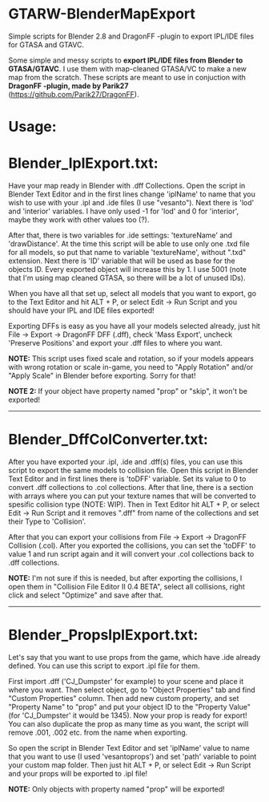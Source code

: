 # GTARW-BlenderMapExport
Simple scripts for Blender 2.8 and DragonFF -plugin to export IPL/IDE files for GTASA and GTAVC.

Some simple and messy scripts to <b>export IPL/IDE files from Blender to GTASA/GTAVC</b>. I use them with map-cleaned GTASA/VC to make a new map from the scratch.
These scripts are meant to use in conjuction with <b>DragonFF -plugin, made by Parik27</b> (https://github.com/Parik27/DragonFF).

# Usage:
# Blender_IplExport.txt:

Have your map ready in Blender with .dff Collections. Open the script in Blender Text Editor and in the first lines change 'iplName' to name that you wish to use with your .ipl and .ide files (I use "vesanto"). Next there is 'lod' and 'interior' variables. I have only used -1 for 'lod' and 0 for 'interior', maybe they work with other values too (?).

After that, there is two variables for .ide settings: 'textureName' and 'drawDistance'. At the time this script will be able to use only one .txd file for all models, so put that name to variable 'textureName', without ".txd" extension.
Next there is 'ID' variable that will be used as base for the objects ID. Every exported object will increase this by 1. I use 5001 (note that I'm using map cleaned GTASA, so there will be a lot of unused IDs).

When you have all that set up, select all models that you want to export, go to the Text Editor and hit ALT + P, or select Edit -> Run Script and you should have your IPL and IDE files exported!

Exporting DFFs is easy as you have all your models selected already, just hit File -> Export -> DragonFF DFF (.dff), check 'Mass Export', uncheck 'Preserve Positions' and export your .dff files to where you want.

<b>NOTE:</b> This script uses fixed scale and rotation, so if your models appears with wrong rotation or scale in-game, you need to "Apply Rotation" and/or "Apply Scale" in Blender before exporting. Sorry for that!

<b>NOTE 2:</b> If your object have property named "prop" or "skip", it won't be exported!

-------------------------------------------------------------

# Blender_DffColConverter.txt:

After you have exported your .ipl, .ide and .dff(s) files, you can use this script to export the same models to collision file. Open this script in Blender Text Editor and in first lines there is 'toDFF' variable. Set its value to 0 to convert .dff collections to .col collections. After that line, there is a section with arrays where you can put your texture names that will be converted to spesific collision type (NOTE: WIP). Then in Text Editor hit ALT + P, or select Edit -> Run Script and it removes ".dff" from name of the collections and set their Type to 'Collision'.

After that you can export your collisions from File -> Export -> DragonFF Collision (.col). After you exported the collisions, you can set the 'toDFF' to value 1 and run script again and it will convert your .col collections back to .dff collections.

<b>NOTE:</b> I'm not sure if this is needed, but after exporting the collisions, I open them in "Collision File Editor II 0.4 BETA", select all collisions, right click and select "Optimize" and save after that.

-------------------------------------------------------------

# Blender_PropsIplExport.txt:

Let's say that you want to use props from the game, which have .ide already defined. You can use this script to export .ipl file for them.

First import .dff ('CJ_Dumpster' for example) to your scene and place it where you want. Then select object, go to "Object Properties" tab and find "Custom Properties" column. Then add new custom property, and set "Property Name" to "prop" and put your object ID to the "Property Value" (for 'CJ_Dumpster' it would be 1345). Now your prop is ready for export! You can also duplicate the prop as many time as you want, the script will remove .001, .002 etc. from the name when exporting.

So open the script in Blender Text Editor and set 'iplName' value to name that you want to use (I used 'vesantoprops') and set 'path' variable to point your custom map folder. Then just hit ALT + P, or select Edit -> Run Script and your props will be exported to .ipl file!

<b>NOTE:</b> Only objects with property named "prop" will be exported!
